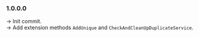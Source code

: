 ### **1.0.0.0** 
-> Init commit.<br />
-> Add extension methods `AddUnique` and `CheckAndCleanUpDuplicateService`.<br />